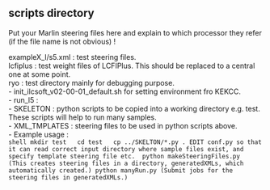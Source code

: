 ## scripts directory


Put your Marlin steering files here and explain to which processor they refer (if the file name is not obvious) !

exampleX_l/s5.xml : test steering files.  
lcfiplus : test weight files of LCFIPlus. This should be replaced to a central one at some point.  
ryo : test directory mainly for debugging purpose.  
      - init_ilcsoft_v02-00-01_default.sh for setting environment fro KEKCC.  
      - run_l5 :   
	- SKELETON : python scripts to be copied into a working directory e.g. test. These scripts will help to run many samples.  
	- XML_TMPLATES : steering files to be used in python scripts above.  
	- Example usage :   
          ```shell
           mkdir test  
           cd test  
           cp ../SKELTON/*.py .
	   EDIT conf.py so that it can read correct input directory where sample files exist, and specify template steering file etc. 
	   python makeSteeringFiles.py  (This creates steering files in a directory, generatedXMLs, which automatically created.)
	   python manyRun.py (Submit jobs for the steering files in generatedXMLs.)
          ```
 	

